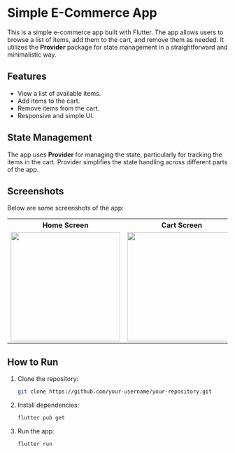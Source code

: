 # Simple E-Commerce App

This is a simple e-commerce app built with Flutter. The app allows users to browse a list of items, add them to the cart, and remove them as needed. It utilizes the **Provider** package for state management in a straightforward and minimalistic way.

## Features
- View a list of available items.
- Add items to the cart.
- Remove items from the cart.
- Responsive and simple UI.
  
## State Management
The app uses **Provider** for managing the state, particularly for tracking the items in the cart. Provider simplifies the state handling across different parts of the app.

## Screenshots
Below are some screenshots of the app:

<table>
  <tr>
    <th>Home Screen</th>
    <th>Cart Screen</th>
  </tr>
  <tr>
    <td><img src="screenshots/Screenshot_20241023_225345.jpg" width="250"></td>
    <td><img src="screenshots/Screenshot_20241023_225356.jpg" width="250"></td>
    <td><img src="screenshots/Screenshot_20241023_225408.jpg" width="250"></td>
    <td><img src="screenshots/Screenshot_20241023_225417.jpg" width="250"></td>
    <td><img src="screenshots/Screenshot_20241023_225542.jpg" width="250"></td>
    <td><img src="screenshots/Screenshot_20241023_225403.jpg" width="250"></td>
  </tr>
</table>

## How to Run
1. Clone the repository:
    ```bash
    git clone https://github.com/your-username/your-repository.git
    ```
2. Install dependencies:
    ```bash
    flutter pub get
    ```
3. Run the app:
    ```bash
    flutter run
    ```
